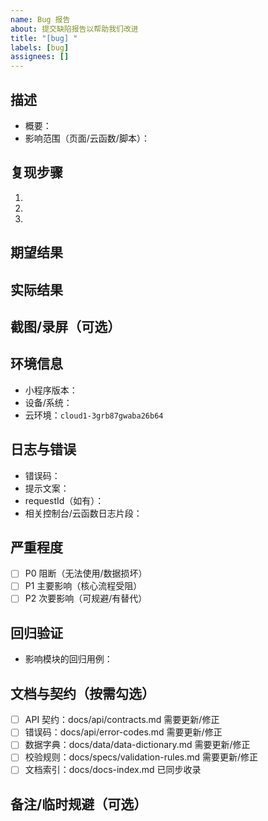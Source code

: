 ```yaml
---
name: Bug 报告
about: 提交缺陷报告以帮助我们改进
title: "[bug] "
labels: [bug]
assignees: []
---
```


## 描述
- 概要：
- 影响范围（页面/云函数/脚本）：

## 复现步骤
1. 
2. 
3. 

## 期望结果

## 实际结果

## 截图/录屏（可选）

## 环境信息
- 小程序版本：
- 设备/系统：
- 云环境：`cloud1-3grb87gwaba26b64`

## 日志与错误
- 错误码：
- 提示文案：
- requestId（如有）：
- 相关控制台/云函数日志片段：

## 严重程度
- [ ] P0 阻断（无法使用/数据损坏）
- [ ] P1 主要影响（核心流程受阻）
- [ ] P2 次要影响（可规避/有替代）

## 回归验证
- 影响模块的回归用例：

## 文档与契约（按需勾选）
- [ ] API 契约：docs/api/contracts.md 需要更新/修正
- [ ] 错误码：docs/api/error-codes.md 需要更新/修正
- [ ] 数据字典：docs/data/data-dictionary.md 需要更新/修正
- [ ] 校验规则：docs/specs/validation-rules.md 需要更新/修正
- [ ] 文档索引：docs/docs-index.md 已同步收录

## 备注/临时规避（可选）

